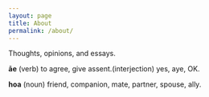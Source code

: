 ```yaml
---
layout: page
title: About
permalink: /about/
---
```


Thoughts, opinions, and essays.

**āe** (verb) to agree, give assent.(interjection) yes, aye, OK.

**hoa** (noun) friend, companion, mate, partner, spouse, ally.
